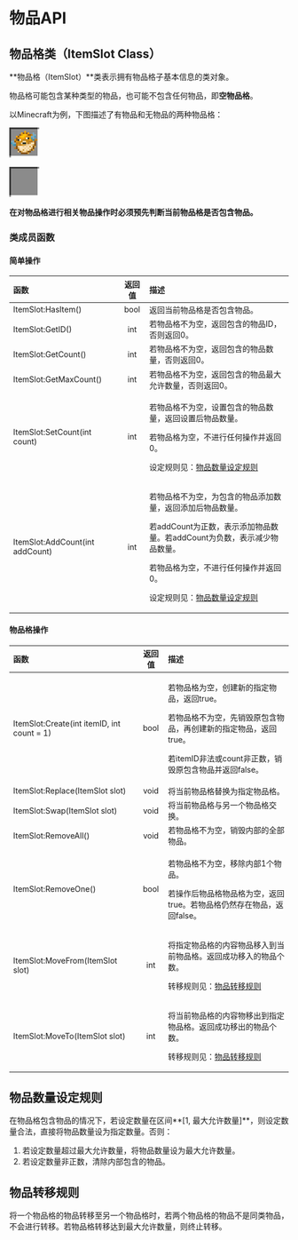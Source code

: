 # 物品API

## 物品格类（ItemSlot Class）

**物品格（ItemSlot）**类表示拥有物品格子基本信息的类对象。

物品格可能包含某种类型的物品，也可能不包含任何物品，即**空物品格**。

以Minecraft为例，下图描述了有物品和无物品的两种物品格：

![&#x5305;&#x542B;&#x201C;&#x6CB3;&#x8C5A;&#x201D;&#x7269;&#x54C1;&#x7684;&#x7269;&#x54C1;&#x683C;](../../../.gitbook/assets/item_slot_has_item.png)

![&#x4E0D;&#x5305;&#x542B;&#x7269;&#x54C1;&#x7684;&#x7A7A;&#x7269;&#x54C1;&#x683C;](../../../.gitbook/assets/item_slot_empty.png)

**在对物品格进行相关物品操作时必须预先判断当前物品格是否包含物品。**

### 类成员函数

#### 简单操作

<table>
  <thead>
    <tr>
      <th style="text-align:left">&#x51FD;&#x6570;</th>
      <th style="text-align:center">&#x8FD4;&#x56DE;&#x503C;</th>
      <th style="text-align:left">&#x63CF;&#x8FF0;</th>
    </tr>
  </thead>
  <tbody>
    <tr>
      <td style="text-align:left">ItemSlot:HasItem()</td>
      <td style="text-align:center">bool</td>
      <td style="text-align:left">&#x8FD4;&#x56DE;&#x5F53;&#x524D;&#x7269;&#x54C1;&#x683C;&#x662F;&#x5426;&#x5305;&#x542B;&#x7269;&#x54C1;&#x3002;</td>
    </tr>
    <tr>
      <td style="text-align:left">ItemSlot:GetID()</td>
      <td style="text-align:center">int</td>
      <td style="text-align:left">&#x82E5;&#x7269;&#x54C1;&#x683C;&#x4E0D;&#x4E3A;&#x7A7A;&#xFF0C;&#x8FD4;&#x56DE;&#x5305;&#x542B;&#x7684;&#x7269;&#x54C1;ID&#xFF0C;&#x5426;&#x5219;&#x8FD4;&#x56DE;0&#x3002;</td>
    </tr>
    <tr>
      <td style="text-align:left">ItemSlot:GetCount()</td>
      <td style="text-align:center">int</td>
      <td style="text-align:left">&#x82E5;&#x7269;&#x54C1;&#x683C;&#x4E0D;&#x4E3A;&#x7A7A;&#xFF0C;&#x8FD4;&#x56DE;&#x5305;&#x542B;&#x7684;&#x7269;&#x54C1;&#x6570;&#x91CF;&#xFF0C;&#x5426;&#x5219;&#x8FD4;&#x56DE;0&#x3002;</td>
    </tr>
    <tr>
      <td style="text-align:left">ItemSlot:GetMaxCount()</td>
      <td style="text-align:center">int</td>
      <td style="text-align:left">&#x82E5;&#x7269;&#x54C1;&#x683C;&#x4E0D;&#x4E3A;&#x7A7A;&#xFF0C;&#x8FD4;&#x56DE;&#x5305;&#x542B;&#x7684;&#x7269;&#x54C1;&#x6700;&#x5927;&#x5141;&#x8BB8;&#x6570;&#x91CF;&#xFF0C;&#x5426;&#x5219;&#x8FD4;&#x56DE;0&#x3002;</td>
    </tr>
    <tr>
      <td style="text-align:left">ItemSlot:SetCount(int count)</td>
      <td style="text-align:center">int</td>
      <td style="text-align:left">
        <p>&#x82E5;&#x7269;&#x54C1;&#x683C;&#x4E0D;&#x4E3A;&#x7A7A;&#xFF0C;&#x8BBE;&#x7F6E;&#x5305;&#x542B;&#x7684;&#x7269;&#x54C1;&#x6570;&#x91CF;&#xFF0C;&#x8FD4;&#x56DE;&#x8BBE;&#x7F6E;&#x540E;&#x7269;&#x54C1;&#x6570;&#x91CF;&#x3002;</p>
        <p>&#x82E5;&#x7269;&#x54C1;&#x683C;&#x4E3A;&#x7A7A;&#xFF0C;&#x4E0D;&#x8FDB;&#x884C;&#x4EFB;&#x4F55;&#x64CD;&#x4F5C;&#x5E76;&#x8FD4;&#x56DE;0&#x3002;</p>
        <p>&#x8BBE;&#x5B9A;&#x89C4;&#x5219;&#x89C1;&#xFF1A;<a href="wu-pin-api.md#wu-pin-shu-liang-she-ding-yuan-ze">&#x7269;&#x54C1;&#x6570;&#x91CF;&#x8BBE;&#x5B9A;&#x89C4;&#x5219;</a>
        </p>
      </td>
    </tr>
    <tr>
      <td style="text-align:left">ItemSlot:AddCount(int addCount)</td>
      <td style="text-align:center">int</td>
      <td style="text-align:left">
        <p>&#x82E5;&#x7269;&#x54C1;&#x683C;&#x4E0D;&#x4E3A;&#x7A7A;&#xFF0C;&#x4E3A;&#x5305;&#x542B;&#x7684;&#x7269;&#x54C1;&#x6DFB;&#x52A0;&#x6570;&#x91CF;&#xFF0C;&#x8FD4;&#x56DE;&#x6DFB;&#x52A0;&#x540E;&#x7269;&#x54C1;&#x6570;&#x91CF;&#x3002;</p>
        <p>&#x82E5;addCount&#x4E3A;&#x6B63;&#x6570;&#xFF0C;&#x8868;&#x793A;&#x6DFB;&#x52A0;&#x7269;&#x54C1;&#x6570;&#x91CF;&#x3002;&#x82E5;addCount&#x4E3A;&#x8D1F;&#x6570;&#xFF0C;&#x8868;&#x793A;&#x51CF;&#x5C11;&#x7269;&#x54C1;&#x6570;&#x91CF;&#x3002;</p>
        <p>&#x82E5;&#x7269;&#x54C1;&#x683C;&#x4E3A;&#x7A7A;&#xFF0C;&#x4E0D;&#x8FDB;&#x884C;&#x4EFB;&#x4F55;&#x64CD;&#x4F5C;&#x5E76;&#x8FD4;&#x56DE;0&#x3002;</p>
        <p>&#x8BBE;&#x5B9A;&#x89C4;&#x5219;&#x89C1;&#xFF1A;<a href="wu-pin-api.md#wu-pin-shu-liang-she-ding-yuan-ze">&#x7269;&#x54C1;&#x6570;&#x91CF;&#x8BBE;&#x5B9A;&#x89C4;&#x5219;</a>
        </p>
      </td>
    </tr>
  </tbody>
</table>

#### 物品格操作

<table>
  <thead>
    <tr>
      <th style="text-align:left">&#x51FD;&#x6570;</th>
      <th style="text-align:center">&#x8FD4;&#x56DE;&#x503C;</th>
      <th style="text-align:left">&#x63CF;&#x8FF0;</th>
    </tr>
  </thead>
  <tbody>
    <tr>
      <td style="text-align:left">ItemSlot:Create(int itemID, int count = 1)</td>
      <td style="text-align:center">bool</td>
      <td style="text-align:left">
        <p>&#x82E5;&#x7269;&#x54C1;&#x683C;&#x4E3A;&#x7A7A;&#xFF0C;&#x521B;&#x5EFA;&#x65B0;&#x7684;&#x6307;&#x5B9A;&#x7269;&#x54C1;&#xFF0C;&#x8FD4;&#x56DE;true&#x3002;</p>
        <p>&#x82E5;&#x7269;&#x54C1;&#x683C;&#x4E0D;&#x4E3A;&#x7A7A;&#xFF0C;&#x5148;&#x9500;&#x6BC1;&#x539F;&#x5305;&#x542B;&#x7269;&#x54C1;&#xFF0C;&#x518D;&#x521B;&#x5EFA;&#x65B0;&#x7684;&#x6307;&#x5B9A;&#x7269;&#x54C1;&#xFF0C;&#x8FD4;&#x56DE;true&#x3002;</p>
        <p>&#x82E5;itemID&#x975E;&#x6CD5;&#x6216;count&#x975E;&#x6B63;&#x6570;&#xFF0C;&#x9500;&#x6BC1;&#x539F;&#x5305;&#x542B;&#x7269;&#x54C1;&#x5E76;&#x8FD4;&#x56DE;false&#x3002;</p>
      </td>
    </tr>
    <tr>
      <td style="text-align:left">ItemSlot:Replace(ItemSlot slot)</td>
      <td style="text-align:center">void</td>
      <td style="text-align:left">&#x5C06;&#x5F53;&#x524D;&#x7269;&#x54C1;&#x683C;&#x66FF;&#x6362;&#x4E3A;&#x6307;&#x5B9A;&#x7269;&#x54C1;&#x683C;&#x3002;</td>
    </tr>
    <tr>
      <td style="text-align:left">ItemSlot:Swap(ItemSlot slot)</td>
      <td style="text-align:center">void</td>
      <td style="text-align:left">&#x5C06;&#x5F53;&#x524D;&#x7269;&#x54C1;&#x683C;&#x4E0E;&#x53E6;&#x4E00;&#x4E2A;&#x7269;&#x54C1;&#x683C;&#x4EA4;&#x6362;&#x3002;</td>
    </tr>
    <tr>
      <td style="text-align:left">ItemSlot:RemoveAll()</td>
      <td style="text-align:center">void</td>
      <td style="text-align:left">&#x82E5;&#x7269;&#x54C1;&#x683C;&#x4E0D;&#x4E3A;&#x7A7A;&#xFF0C;&#x9500;&#x6BC1;&#x5185;&#x90E8;&#x7684;&#x5168;&#x90E8;&#x7269;&#x54C1;&#x3002;</td>
    </tr>
    <tr>
      <td style="text-align:left">ItemSlot:RemoveOne()</td>
      <td style="text-align:center">bool</td>
      <td style="text-align:left">
        <p>&#x82E5;&#x7269;&#x54C1;&#x683C;&#x4E0D;&#x4E3A;&#x7A7A;&#xFF0C;&#x79FB;&#x9664;&#x5185;&#x90E8;1&#x4E2A;&#x7269;&#x54C1;&#x3002;</p>
        <p>&#x82E5;&#x64CD;&#x4F5C;&#x540E;&#x7269;&#x54C1;&#x683C;&#x7269;&#x54C1;&#x683C;&#x4E3A;&#x7A7A;&#xFF0C;&#x8FD4;&#x56DE;true&#x3002;&#x82E5;&#x7269;&#x54C1;&#x683C;&#x4ECD;&#x7136;&#x5B58;&#x5728;&#x7269;&#x54C1;&#xFF0C;&#x8FD4;&#x56DE;false&#x3002;</p>
      </td>
    </tr>
    <tr>
      <td style="text-align:left">ItemSlot:MoveFrom(ItemSlot slot)</td>
      <td style="text-align:center">int</td>
      <td style="text-align:left">
        <p>&#x5C06;&#x6307;&#x5B9A;&#x7269;&#x54C1;&#x683C;&#x7684;&#x5185;&#x5BB9;&#x7269;&#x54C1;&#x79FB;&#x5165;&#x5230;&#x5F53;&#x524D;&#x7269;&#x54C1;&#x683C;&#x3002;&#x8FD4;&#x56DE;&#x6210;&#x529F;&#x79FB;&#x5165;&#x7684;&#x7269;&#x54C1;&#x4E2A;&#x6570;&#x3002;</p>
        <p>&#x8F6C;&#x79FB;&#x89C4;&#x5219;&#x89C1;&#xFF1A;<a href="wu-pin-api.md#wu-pin-zhuan-yi-gui-ze">&#x7269;&#x54C1;&#x8F6C;&#x79FB;&#x89C4;&#x5219;</a>
        </p>
      </td>
    </tr>
    <tr>
      <td style="text-align:left">ItemSlot:MoveTo(ItemSlot slot)</td>
      <td style="text-align:center">int</td>
      <td style="text-align:left">
        <p>&#x5C06;&#x5F53;&#x524D;&#x7269;&#x54C1;&#x683C;&#x7684;&#x5185;&#x5BB9;&#x7269;&#x79FB;&#x51FA;&#x5230;&#x6307;&#x5B9A;&#x7269;&#x54C1;&#x683C;&#x3002;&#x8FD4;&#x56DE;&#x6210;&#x529F;&#x79FB;&#x51FA;&#x7684;&#x7269;&#x54C1;&#x4E2A;&#x6570;&#x3002;</p>
        <p>&#x8F6C;&#x79FB;&#x89C4;&#x5219;&#x89C1;&#xFF1A;<a href="wu-pin-api.md#wu-pin-zhuan-yi-gui-ze">&#x7269;&#x54C1;&#x8F6C;&#x79FB;&#x89C4;&#x5219;</a>
        </p>
      </td>
    </tr>
  </tbody>
</table>

## 物品数量设定规则

在物品格包含物品的情况下，若设定数量在区间**\[1, 最大允许数量\]**，则设定数量合法，直接将物品数量设为指定数量。否则：

1. 若设定数量超过最大允许数量，将物品数量设为最大允许数量。
2. 若设定数量非正数，清除内部包含的物品。

## 物品转移规则

将一个物品格的物品转移至另一个物品格时，若两个物品格的物品不是同类物品，不会进行转移。若物品格转移达到最大允许数量，则终止转移。





